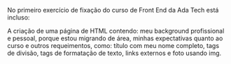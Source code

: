 No primeiro exercício de fixação do curso de Front End da Ada Tech está incluso: 

A criação de uma página de HTML contendo: meu background profissional e pessoal, porque estou migrando de área, minhas expectativas quanto ao curso e outros requeimentos, como: 
título com meu nome completo, tags de divisão, tags de formatação de texto, links externos e foto usando img.

